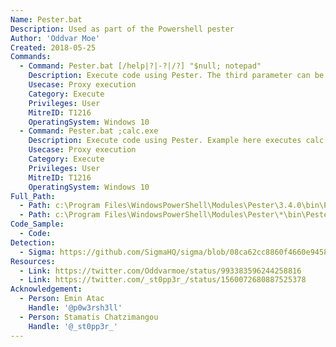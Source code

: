```yaml
---
Name: Pester.bat
Description: Used as part of the Powershell pester
Author: 'Oddvar Moe'
Created: 2018-05-25
Commands:
  - Command: Pester.bat [/help|?|-?|/?] "$null; notepad"
    Description: Execute code using Pester. The third parameter can be anything. The fourth is the payload. Example here executes notepad
    Usecase: Proxy execution
    Category: Execute
    Privileges: User
    MitreID: T1216
    OperatingSystem: Windows 10
  - Command: Pester.bat ;calc.exe
    Description: Execute code using Pester. Example here executes calc.exe
    Usecase: Proxy execution
    Category: Execute
    Privileges: User
    MitreID: T1216
    OperatingSystem: Windows 10
Full_Path:
  - Path: c:\Program Files\WindowsPowerShell\Modules\Pester\3.4.0\bin\Pester.bat
  - Path: c:\Program Files\WindowsPowerShell\Modules\Pester\*\bin\Pester.bat
Code_Sample:
  - Code:
Detection:
  - Sigma: https://github.com/SigmaHQ/sigma/blob/08ca62cc8860f4660e945805d0dd615ce75258c1/rules/windows/process_creation/win_susp_pester.yml
Resources:
  - Link: https://twitter.com/Oddvarmoe/status/993383596244258816
  - Link: https://twitter.com/_st0pp3r_/status/1560072680887525378
Acknowledgement:
  - Person: Emin Atac
    Handle: '@p0w3rsh3ll'
  - Person: Stamatis Chatzimangou
    Handle: '@_st0pp3r_' 
---
```

